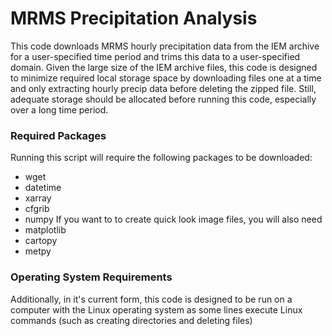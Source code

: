 # MRMS Precipitation Analysis

This code downloads MRMS hourly precipitation data from the IEM archive for a user-specified time period and trims this data to a user-specified domain. Given the large size of the IEM archive files, this code is designed to minimize required local storage space by downloading files one at a time and only extracting hourly precip data before deleting the zipped file. Still, adequate storage should be allocated before running this code, especially over a long time period.

### Required Packages
Running this script will require the following packages to be downloaded:
- wget
- datetime
- xarray
- cfgrib
- numpy
If you want to to create quick look image files, you will also need
- matplotlib
- cartopy
- metpy

### Operating System Requirements
Additionally, in it's current form, this code is designed to be run on a computer with the Linux operating system as some lines execute Linux commands (such as creating directories and deleting files)
